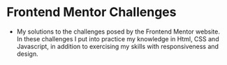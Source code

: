 # Frontend Mentor Challenges 

- My solutions to the challenges posed by the Frontend Mentor website. In these challenges I put into practice my knowledge in Html, CSS and Javascript, in addition to exercising my skills with responsiveness and design.
